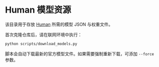 # Human 模型资源

该目录用于存放 [Human](https://github.com/vladmandic/human) 所需的模型 JSON 与权重文件。

首次克隆仓库后，请在联网环境中执行：

```bash
python scripts/download_models.py
```

脚本会自动下载最新的官方模型文件。如果需要强制重新下载，可添加 `--force` 参数。
